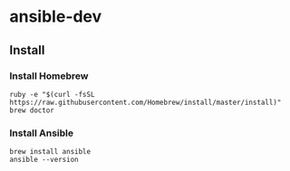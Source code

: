 # ansible-dev

## Install

### Install Homebrew

```
ruby -e "$(curl -fsSL https://raw.githubusercontent.com/Homebrew/install/master/install)"
brew doctor
```

### Install Ansible

```
brew install ansible
ansible --version
```
